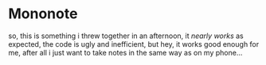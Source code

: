# Mononote

so, this is something i threw together in an afternoon, it *nearly works* as
expected, the code is ugly and inefficient, but hey, it works good enough for
me, after all i just want to take notes in the same way as on my phone...
